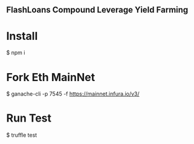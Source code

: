## FlashLoans Compound Leverage Yield Farming

# Install

$ npm i

# Fork Eth MainNet

$ ganache-cli -p 7545 -f https://mainnet.infura.io/v3/<yourInfuraProjectIHere> 

# Run Test

$ truffle test